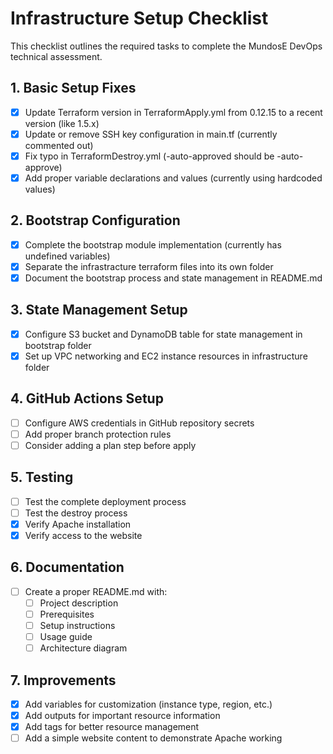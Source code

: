 # Infrastructure Setup Checklist

This checklist outlines the required tasks to complete the MundosE DevOps technical assessment.

## 1. Basic Setup Fixes

- [x] Update Terraform version in TerraformApply.yml from 0.12.15 to a recent version (like 1.5.x)
- [x] Update or remove SSH key configuration in main.tf (currently commented out)
- [x] Fix typo in TerraformDestroy.yml (-auto-approved should be -auto-approve)
- [x] Add proper variable declarations and values (currently using hardcoded values)

## 2. Bootstrap Configuration

- [x] Complete the bootstrap module implementation (currently has undefined variables)
- [x] Separate the infrastracture terraform files into its own folder
- [x] Document the bootstrap process and state management in README.md

## 3. State Management Setup

- [x] Configure S3 bucket and DynamoDB table for state management in bootstrap folder
- [x] Set up VPC networking and EC2 instance resources in infrastructure folder

## 4. GitHub Actions Setup

- [ ] Configure AWS credentials in GitHub repository secrets
- [ ] Add proper branch protection rules
- [ ] Consider adding a plan step before apply

## 5. Testing

- [ ] Test the complete deployment process
- [ ] Test the destroy process
- [x] Verify Apache installation
- [x] Verify access to the website

## 6. Documentation

- [ ] Create a proper README.md with:
  - [ ] Project description
  - [ ] Prerequisites
  - [ ] Setup instructions
  - [ ] Usage guide
  - [ ] Architecture diagram

## 7. Improvements

- [x] Add variables for customization (instance type, region, etc.)
- [x] Add outputs for important resource information
- [x] Add tags for better resource management
- [ ] Add a simple website content to demonstrate Apache working

